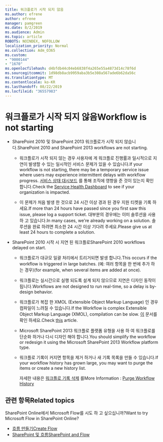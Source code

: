 ```yaml
---
title: 워크플로가 시작 되지 않음
ms.author: efrene
author: efrene
manager: pamgreen
ms.date: 8/2/2019
ms.audience: Admin
ms.topic: article
ROBOTS: NOINDEX, NOFOLLOW
localization_priority: Normal
ms.collection: Adm_O365
ms.custom:
- "9000144"
- "1670"
ms.openlocfilehash: d4bfdb44c04eb6838f4a265e55a4873d14c78f6d
ms.sourcegitcommit: 1d98db8acb9959aba3b5e308a567ade6b62da56c
ms.translationtype: MT
ms.contentlocale: ko-KR
ms.lasthandoff: 08/22/2019
ms.locfileid: "36557983"
---
```

# <a name="workflow-is-not-starting"></a><span data-ttu-id="425c4-102">워크플로가 시작 되지 않음</span><span class="sxs-lookup"><span data-stu-id="425c4-102">Workflow is not starting</span></span>

- <span data-ttu-id="425c4-103">SharePoint 2010 및 SharePoint 2013 워크플로가 시작 되지 않습니다.</span><span class="sxs-lookup"><span data-stu-id="425c4-103">SharePoint 2010 and SharePoint 2013 workflows are not starting.</span></span>

    - <span data-ttu-id="425c4-104">워크플로가 시작 되지 않는 경우 사용자에 게 워크플로 진행률과 일시적으로 지연이 발생할 수 있는 일시적인 서비스 문제가 있을 수 있습니다.</span><span class="sxs-lookup"><span data-stu-id="425c4-104">If your workflow is not starting, there may be a temporary service issue where users may experience intermittent delays with workflow progress.</span></span> <span data-ttu-id="425c4-105">[서비스 상태 대시보드](https:/admin.microsoft.com/AdminPortal/Home#/servicehealth) 를 통해 조직에 영향을 준 것이 있는지 확인 합니다.</span><span class="sxs-lookup"><span data-stu-id="425c4-105">Check the [Service Health Dashboard](https:/admin.microsoft.com/AdminPortal/Home#/servicehealth) to see if your organization is impacted.</span></span>

    - <span data-ttu-id="425c4-106">이 문제가 처음 발생 한 것으로 24 시간 이상 경과 된 경우 지원 티켓을 기록 하세요.</span><span class="sxs-lookup"><span data-stu-id="425c4-106">If more than 24 hours have passed since you first saw this issue, please log a support ticket.</span></span> <span data-ttu-id="425c4-107">대부분의 경우에는 이미 솔루션을 사용 하 고 있습니다.</span><span class="sxs-lookup"><span data-stu-id="425c4-107">In many cases, we're already working on a solution.</span></span> <span data-ttu-id="425c4-108">솔루션을 완료 하려면 최소한 24 시간 이상 기다려 주세요.</span><span class="sxs-lookup"><span data-stu-id="425c4-108">Please give us at least 24 hours to complete a solution.</span></span>

- <span data-ttu-id="425c4-109">SharePoint 2010 시작 시 지연 된 워크플로</span><span class="sxs-lookup"><span data-stu-id="425c4-109">SharePoint 2010 workflows delayed on start.</span></span>

    - <span data-ttu-id="425c4-110">워크플로가 대규모 일괄 처리에서 트리거되면 발생 합니다.</span><span class="sxs-lookup"><span data-stu-id="425c4-110">This occurs if the workflow is triggered in large batches.</span></span> <span data-ttu-id="425c4-111">(예: 여러 항목을 한 번에 추가 하는 경우)</span><span class="sxs-lookup"><span data-stu-id="425c4-111">(for example, when several items are added at once).</span></span>

    - <span data-ttu-id="425c4-112">워크플로는 실시간으로 실행 되도록 설계 되지 않으므로 지연은 디자인 동작이 됩니다.</span><span class="sxs-lookup"><span data-stu-id="425c4-112">Workflows are not designed to run real-time, so a delay is by-design behavior.</span></span>

   -  <span data-ttu-id="425c4-113">워크플로가 복잡 한 XMOL (Extensible Object Markup Language) 인 경우 컴파일이 느려질 수 있습니다.</span><span class="sxs-lookup"><span data-stu-id="425c4-113">If the Workflow is complex Extensible Object Markup Language (XMOL), compilation can be slow.</span></span> <span data-ttu-id="425c4-114">[이](https://support.microsoft.com/en-us/kb/3043697) 문서를 확인 하세요.</span><span class="sxs-lookup"><span data-stu-id="425c4-114">Check [this](https://support.microsoft.com/en-us/kb/3043697) article.</span></span>

    - <span data-ttu-id="425c4-115">Microsoft SharePoint 2013 워크플로 플랫폼 유형을 사용 하 여 워크플로를 단순화 하거나 다시 디자인 해야 합니다.</span><span class="sxs-lookup"><span data-stu-id="425c4-115">You should simplify the workflow or redesign it using the Microsoft SharePoint 2013 Workflow platform type.</span></span>

    - <span data-ttu-id="425c4-116">워크플로 기록이 커지면 항목을 제거 하거나 새 기록 목록을 만들 수 있습니다.</span><span class="sxs-lookup"><span data-stu-id="425c4-116">If your workflow history has grown large, you may want to purge the items or create a new history list.</span></span>

        <span data-ttu-id="425c4-117">자세한 내용은 [워크플로 기록 삭제](https://blogs.technet.microsoft.com/marj/2015/08/07/sharepoint-2010-workflows-best-practice-purge-workflow-history-list-items/) 를</span><span class="sxs-lookup"><span data-stu-id="425c4-117">More Information : [Purge Workflow History](https://blogs.technet.microsoft.com/marj/2015/08/07/sharepoint-2010-workflows-best-practice-purge-workflow-history-list-items/)</span></span>


## <a name="related-topics"></a><span data-ttu-id="425c4-118">관련 항목</span><span class="sxs-lookup"><span data-stu-id="425c4-118">Related topics</span></span>
<span data-ttu-id="425c4-119">SharePoint Online에서 Microsoft Flow를 시도 하 고 싶으십니까?</span><span class="sxs-lookup"><span data-stu-id="425c4-119">Want to try Microsoft Flow in SharePoint Online?</span></span>
- [<span data-ttu-id="425c4-120">흐름 만들기</span><span class="sxs-lookup"><span data-stu-id="425c4-120">Create Flow</span></span>](https://support.office.com/article/Create-a-flow-for-a-list-or-library-in-SharePoint-Online-or-OneDrive-for-Business-a9c3e03b-0654-46af-a254-20252e580d01) 
- [<span data-ttu-id="425c4-121">SharePoint 및 흐름</span><span class="sxs-lookup"><span data-stu-id="425c4-121">SharePoint and Flow</span></span>](https://flow.microsoft.com/blog/sharepoint-and-flow/) 


